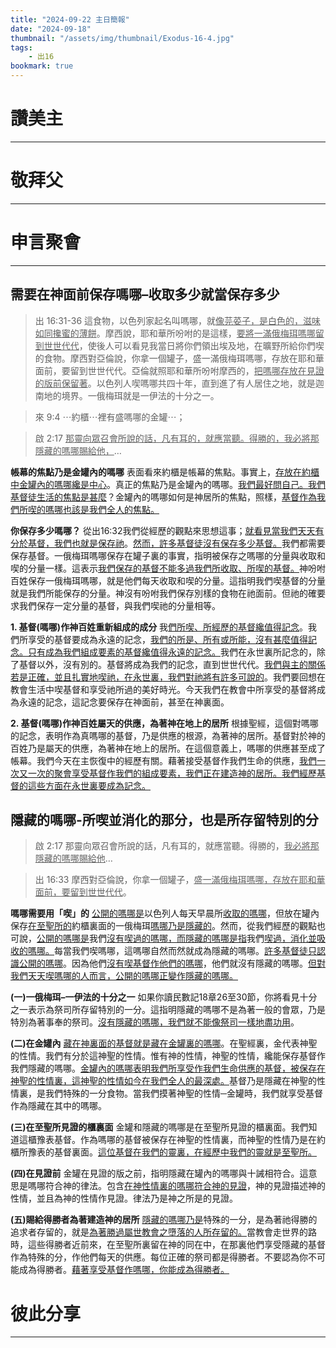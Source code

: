 ```yaml
---
title: "2024-09-22 主日簡報"
date: "2024-09-18"
thumbnail: "/assets/img/thumbnail/Exodus-16-4.jpg"
tags:
    - 出16
bookmark: true
---
```


# 讚美主
___

# 敬拜父
___

# 申言聚會
___

## 需要在神面前保存嗎哪–收取多少就當保存多少

> 出 16:31-36 這食物，以色列家起名叫嗎哪，就<u>像芫荽子，是白色的，滋味</u><u>如同攙蜜的</u><u>薄餅</u>。摩西說，耶和華所吩咐的是這樣，<u>要將一滿俄梅珥嗎哪留到世世代代</u>，使後人可以看見我當日將你們領出埃及地，在曠野所給你們喫的食物。摩西對亞倫說，你拿一個罐子，盛一滿俄梅珥嗎哪，存放在耶和華面前，要留到世世代代。亞倫就照耶和華所吩咐摩西的，<u>把嗎哪存放在見證的版前保留著</u>。以色列人喫嗎哪共四十年，直到進了有人居住之地，就是迦南地的境界。一俄梅珥就是一伊法的十分之一。

> 來 9:4 ⋯約櫃⋯裡有盛嗎哪的金罐⋯；

> 啟 2:17 <u>那</u><u>靈向眾召</u><u>會所說的話，凡有耳的，就應當聽。得勝的，我必將那隱藏的嗎哪賜給他，</u>…

**帳幕的焦點乃是金罐內的嗎哪** 表面看來約櫃是帳幕的焦點。事實上，<u>存放在約櫃中金罐內的嗎哪纔是中心</u>。真正的焦點乃是金罐內的嗎哪。<u>我們最好問自己。我們基督徒生活的焦點是甚麼</u>？金罐內的嗎哪如何是神居所的焦點，照樣，<u>基督作為我們所喫的嗎哪也該是我們全人的焦點。</u>

**你保存多少嗎哪？** 從出16:32我們從經歷的觀點來思想這事；<u>就看見當我們天天有分於基督，我們也就是保存祂</u>。<u>然而，許多基督徒沒有保存多少基督。</u>我們都需要保存基督。一俄梅珥嗎哪保存在罐子裏的事實，指明被保存之嗎哪的分量與收取和喫的分量一樣。這表示<u>我們保存的基督不能多過我們所收取、所喫的基督。</u>神吩咐百姓保存一俄梅珥嗎哪，就是他們每天收取和喫的分量。這指明我們喫基督的分量就是我們所能保存的分量。神沒有吩咐我們保存別樣的食物在祂面前。但祂的確要求我們保存一定分量的基督，與我們喫祂的分量相等。

**1. 基督(嗎哪)作神百姓重新組成的成分** 我<u>們所喫、所經歷的基督纔值得記念</u>。我們所享受的基督要成為永遠的記念，<u>我們的所是、所有或所能，沒有甚麼值得記念。只有成為我們組成要素的基督纔值得永遠的記念。</u>我們在永世裏所記念的，除了基督以外，沒有別的。基督將成為我們的記念，直到世世代代。<u>我們與主的關係若是正確，並且扎實地喫祂，在永世裏，我們對祂將有許多可說的</u>。我們要回想在教會生活中喫基督和享受祂所過的美好時光。今天我們在教會中所享受的基督將成為永遠的記念，這記念要保存在神面前，甚至在神裏面。

**2. 基督(嗎哪)作神百姓屬天的供應，為著神在地上的居所** 根據聖經，這個對嗎哪的記念，表明作為真嗎哪的基督，乃是供應的根源，為著神的居所。基督對於神的百姓乃是屬天的供應，為著神在地上的居所。在這個意義上，嗎哪的供應甚至成了帳幕。我們今天在主恢復中的經歷有關。藉著接受基督作我們生命的供應，<u>我們一次又一次的聚會享受基督作我們的組成要素，我們正在建造神的居所。我們經歷基督的這些方面在永世裏要成為記念</u><u>。</u>

## 隱藏的嗎哪-所喫並消化的那分，也是所存留特別的分

> 啟 2:17 那靈向眾召會所說的話，凡有耳的，就應當聽。得勝的，<u>我必將那隱藏的嗎哪賜給他</u>…

> 出 16:33 摩西對亞倫說，你拿一個罐子，<u>盛</u><u>一滿俄梅珥嗎哪</u><u>，存放在耶和華面前，要留到世世代代</u>。

**嗎哪需要用「喫」的** <u>公開的嗎哪是</u>以色列人每天早晨所<u>收取的嗎哪</u>，但放在罐內保存<u>在至聖所的</u>約櫃裏面的一俄梅珥<u>嗎哪乃是隱藏的</u>。然而，從我們經歷的觀點也可說，<u>公開的嗎哪是</u>我們<u>沒有喫過的嗎哪，而隱藏的嗎哪是指</u>我們<u>喫過，消化並吸收的嗎哪。</u>每當我們喫嗎哪，這嗎哪自然而然就成為隱藏的嗎哪。<u>許多基督徒只認識公開的嗎哪</u>。因為他們<u>沒有喫基督作他們的嗎哪</u>，他們就沒有隱藏的嗎哪。<u>但對我們天天喫嗎哪的人而言，公開的嗎哪正變作隱藏的嗎哪。</u>

**(一)一俄梅珥–一伊法的十分之一** 如果你讀民數記18章26至30節，你將看見十分之一表示為祭司所存留特別的一分。這指明隱藏的嗎哪不是為著一般的會眾，乃是特別為著事奉的祭司。<u>沒有隱藏的嗎哪，我們就不能像祭司一樣地盡功用</u>。

**(二)在金罐內** <u>藏在神裏面的基督就是藏在金罐裏的嗎哪</u>。在聖經裏，金代表神聖的性情。我們有分於這神聖的性情。惟有神的性情，神聖的性情，纔能保存基督作我們隱藏的嗎哪。<u>金罐內的嗎哪表明我們所享受作我們生命供應的基督，被保存在神聖的性情裏，這神聖的性情如今在我們全人的最深處。</u>基督乃是隱藏在神聖的性情裏，是我們特殊的一分食物。當我們摸著神聖的性情─金罐時，我們就享受基督作為隱藏在其中的嗎哪。

**(三)在至聖所見證的櫃裏面** 金罐和隱藏的嗎哪是在至聖所見證的櫃裏面。我們知道這櫃豫表基督。作為嗎哪的基督被保存在神聖的性情裏，而神聖的性情乃是在約櫃所豫表的基督裏面。<u>這位基督在我們的靈裏，在經歷中我們的靈就是至聖所。</u>

**(四)在見證前** 金罐在見證的版之前，指明隱藏在罐內的嗎哪與十誡相符合。這意思是嗎哪符合神的律法。包含<u>在神性情裏的嗎哪符合神的見證</u>，神的見證描述神的性情，並且為神的性情作見證。律法乃是神之所是的見證。

**(五)賜給得勝者為著建造神的居所** <u>隱藏的嗎哪乃是</u>特殊的一分，是為著祂得勝的追求者存留的，就是<u>為著勝過屬世教會之墮落的人所存留的。</u>當教會走世界的路時，這些得勝者近前來，在至聖所裏留在神的同在中，在那裏他們享受隱藏的基督作為特殊的分，作他們每天的供應。每位正確的祭司都是得勝者。不要認為你不可能成為得勝者。<u>藉著享受基督作嗎哪，你能成為得勝者。</u>

# 彼此分享
___